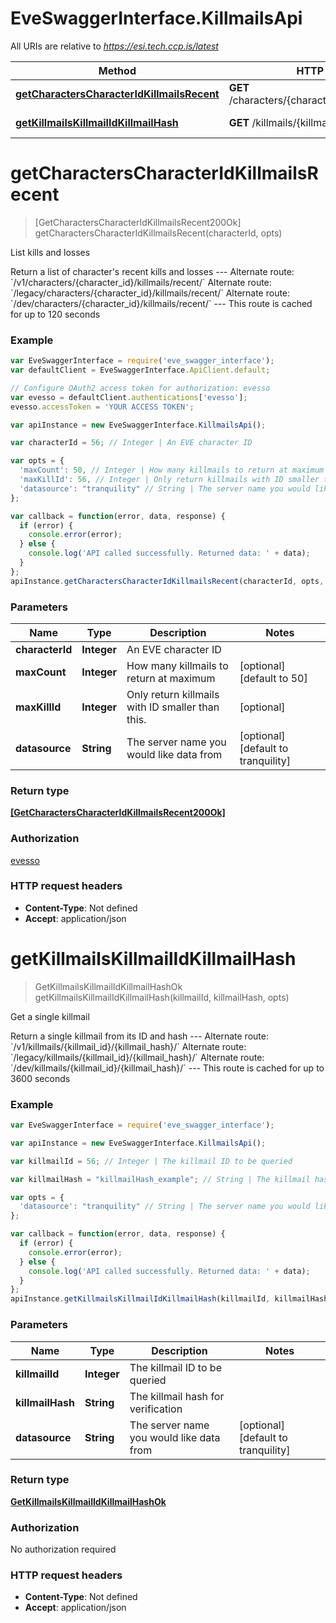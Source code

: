 # EveSwaggerInterface.KillmailsApi

All URIs are relative to *https://esi.tech.ccp.is/latest*

Method | HTTP request | Description
------------- | ------------- | -------------
[**getCharactersCharacterIdKillmailsRecent**](KillmailsApi.md#getCharactersCharacterIdKillmailsRecent) | **GET** /characters/{character_id}/killmails/recent/ | List kills and losses
[**getKillmailsKillmailIdKillmailHash**](KillmailsApi.md#getKillmailsKillmailIdKillmailHash) | **GET** /killmails/{killmail_id}/{killmail_hash}/ | Get a single killmail


<a name="getCharactersCharacterIdKillmailsRecent"></a>
# **getCharactersCharacterIdKillmailsRecent**
> [GetCharactersCharacterIdKillmailsRecent200Ok] getCharactersCharacterIdKillmailsRecent(characterId, opts)

List kills and losses

Return a list of character&#39;s recent kills and losses  ---  Alternate route: &#x60;/v1/characters/{character_id}/killmails/recent/&#x60;  Alternate route: &#x60;/legacy/characters/{character_id}/killmails/recent/&#x60;  Alternate route: &#x60;/dev/characters/{character_id}/killmails/recent/&#x60;   ---  This route is cached for up to 120 seconds

### Example
```javascript
var EveSwaggerInterface = require('eve_swagger_interface');
var defaultClient = EveSwaggerInterface.ApiClient.default;

// Configure OAuth2 access token for authorization: evesso
var evesso = defaultClient.authentications['evesso'];
evesso.accessToken = 'YOUR ACCESS TOKEN';

var apiInstance = new EveSwaggerInterface.KillmailsApi();

var characterId = 56; // Integer | An EVE character ID

var opts = { 
  'maxCount': 50, // Integer | How many killmails to return at maximum
  'maxKillId': 56, // Integer | Only return killmails with ID smaller than this. 
  'datasource': "tranquility" // String | The server name you would like data from
};

var callback = function(error, data, response) {
  if (error) {
    console.error(error);
  } else {
    console.log('API called successfully. Returned data: ' + data);
  }
};
apiInstance.getCharactersCharacterIdKillmailsRecent(characterId, opts, callback);
```

### Parameters

Name | Type | Description  | Notes
------------- | ------------- | ------------- | -------------
 **characterId** | **Integer**| An EVE character ID | 
 **maxCount** | **Integer**| How many killmails to return at maximum | [optional] [default to 50]
 **maxKillId** | **Integer**| Only return killmails with ID smaller than this.  | [optional] 
 **datasource** | **String**| The server name you would like data from | [optional] [default to tranquility]

### Return type

[**[GetCharactersCharacterIdKillmailsRecent200Ok]**](GetCharactersCharacterIdKillmailsRecent200Ok.md)

### Authorization

[evesso](../README.md#evesso)

### HTTP request headers

 - **Content-Type**: Not defined
 - **Accept**: application/json

<a name="getKillmailsKillmailIdKillmailHash"></a>
# **getKillmailsKillmailIdKillmailHash**
> GetKillmailsKillmailIdKillmailHashOk getKillmailsKillmailIdKillmailHash(killmailId, killmailHash, opts)

Get a single killmail

Return a single killmail from its ID and hash  ---  Alternate route: &#x60;/v1/killmails/{killmail_id}/{killmail_hash}/&#x60;  Alternate route: &#x60;/legacy/killmails/{killmail_id}/{killmail_hash}/&#x60;  Alternate route: &#x60;/dev/killmails/{killmail_id}/{killmail_hash}/&#x60;   ---  This route is cached for up to 3600 seconds

### Example
```javascript
var EveSwaggerInterface = require('eve_swagger_interface');

var apiInstance = new EveSwaggerInterface.KillmailsApi();

var killmailId = 56; // Integer | The killmail ID to be queried

var killmailHash = "killmailHash_example"; // String | The killmail hash for verification

var opts = { 
  'datasource': "tranquility" // String | The server name you would like data from
};

var callback = function(error, data, response) {
  if (error) {
    console.error(error);
  } else {
    console.log('API called successfully. Returned data: ' + data);
  }
};
apiInstance.getKillmailsKillmailIdKillmailHash(killmailId, killmailHash, opts, callback);
```

### Parameters

Name | Type | Description  | Notes
------------- | ------------- | ------------- | -------------
 **killmailId** | **Integer**| The killmail ID to be queried | 
 **killmailHash** | **String**| The killmail hash for verification | 
 **datasource** | **String**| The server name you would like data from | [optional] [default to tranquility]

### Return type

[**GetKillmailsKillmailIdKillmailHashOk**](GetKillmailsKillmailIdKillmailHashOk.md)

### Authorization

No authorization required

### HTTP request headers

 - **Content-Type**: Not defined
 - **Accept**: application/json

